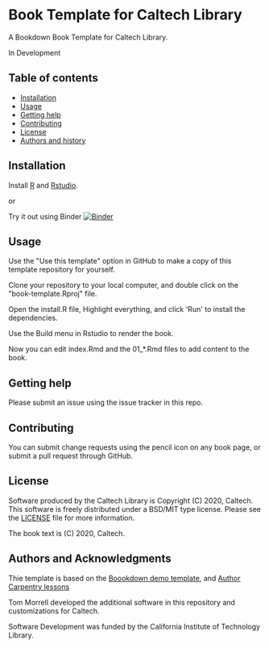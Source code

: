 Book Template for Caltech Library
=====================================================

A Bookdown Book Template for Caltech Library.

In Development

Table of contents
-----------------

* [Installation](#installation)
* [Usage](#usage)
* [Getting help](#getting-help)
* [Contributing](#contributing)
* [License](#license)
* [Authors and history](#authors-and-acknowledgments)


Installation
------------

Install [R](https://mirror.las.iastate.edu/CRAN/) and [Rstudio](https://rstudio.com/products/rstudio/download/#download).

or

Try it out using Binder [![Binder](https://mybinder.org/badge_logo.svg)](https://mybinder.org/v2/gh/caltechlibrary/book-template/main?urlpath=rstudio)


Usage
-----

Use the "Use this template" option in GitHub to make a copy of this template repository for yourself.

Clone your repository to your local computer, and double click on the "book-template.Rproj" file.

Open the install.R file, Highlight everything, and click 'Run' to install the dependencies.

Use the Build menu in Rstudio to render the book.

Now you can edit index.Rmd and the 01_*.Rmd files to add content to the book.

Getting help
------------

Please submit an issue using the issue tracker in this repo.

Contributing
------------

You can submit change requests using the pencil icon on any book page, or
submit a pull request through GitHub.


License
-------

Software produced by the Caltech Library is Copyright (C) 2020, Caltech.  This software is freely distributed under a BSD/MIT type license.  Please see the [LICENSE](LICENSE) file for more information.

The book text is (C) 2020, Caltech.

Authors and Acknowledgments
---------------------------

Thie template is based on the [Boookdown demo template](https://github.com/rstudio/bookdown-demo), and [Author Carpentry lessons](https://authorcarpentry.github.io/)

Tom Morrell developed the additional software in this repository and
customizations for Caltech.

Software Development was funded by the California Institute of Technology Library.

